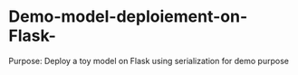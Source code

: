 # Demo-model-deploiement-on-Flask-

Purpose: Deploy a toy model on Flask using serialization  for demo purpose
